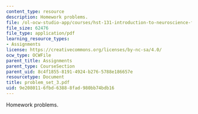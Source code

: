 ```yaml
---
content_type: resource
description: Homework problems.
file: /ol-ocw-studio-app/courses/hst-131-introduction-to-neuroscience-fall-2005/9e2080116fbd63888fad980bb74bdb16_problem_set_3.pdf
file_size: 62476
file_type: application/pdf
learning_resource_types:
- Assignments
license: https://creativecommons.org/licenses/by-nc-sa/4.0/
ocw_type: OCWFile
parent_title: Assignments
parent_type: CourseSection
parent_uid: 8c4f1855-8191-4924-b276-5788e186657e
resourcetype: Document
title: problem_set_3.pdf
uid: 9e208011-6fbd-6388-8fad-980bb74bdb16
---
```

Homework problems.